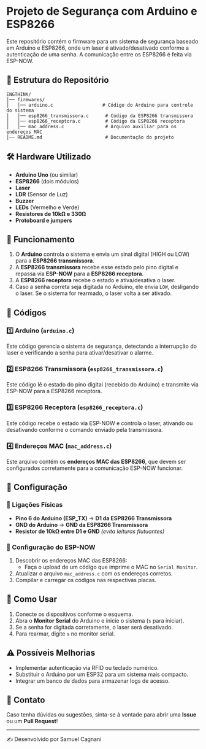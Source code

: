 # Projeto de Segurança com Arduino e ESP8266

Este repositório contém o firmware para um sistema de segurança baseado em Arduino e ESP8266, onde um laser é ativado/desativado conforme a autenticação de uma senha. A comunicação entre os ESP8266 é feita via ESP-NOW.

## 📁 Estrutura do Repositório

```
ENGTHINK/
│── firmwares/
│   │── arduino.c                  # Código do Arduino para controle do sistema
│   │── esp8266_transmissora.c      # Código da ESP8266 transmissora
│   │── esp8266_receptora.c         # Código da ESP8266 receptora
│   │── mac_address.c               # Arquivo auxiliar para os endereços MAC
│── README.md                       # Documentação do projeto
```

## 🛠️ Hardware Utilizado
- **Arduino Uno** (ou similar)
- **ESP8266** (dois módulos)
- **Laser**
- **LDR** (Sensor de Luz)
- **Buzzer**
- **LEDs** (Vermelho e Verde)
- **Resistores de 10kΩ e 330Ω**
- **Protoboard e jumpers**

## 🔄 Funcionamento
1. O **Arduino** controla o sistema e envia um sinal digital (HIGH ou LOW) para a **ESP8266 transmissora**.
2. A **ESP8266 transmissora** recebe esse estado pelo pino digital e repassa via **ESP-NOW** para a **ESP8266 receptora**.
3. A **ESP8266 receptora** recebe o estado e ativa/desativa o laser.
4. Caso a senha correta seja digitada no Arduino, ele envia `LOW`, desligando o laser. Se o sistema for rearmado, o laser volta a ser ativado.

## 📜 Códigos

### 1️⃣ Arduino (`arduino.c`)
Este código gerencia o sistema de segurança, detectando a interrupção do laser e verificando a senha para ativar/desativar o alarme.

### 2️⃣ ESP8266 Transmissora (`esp8266_transmissora.c`)
Este código lê o estado do pino digital (recebido do Arduino) e transmite via ESP-NOW para a ESP8266 receptora.

### 3️⃣ ESP8266 Receptora (`esp8266_receptora.c`)
Este código recebe o estado via ESP-NOW e controla o laser, ativando ou desativando conforme o comando enviado pela transmissora.

### 4️⃣ Endereços MAC (`mac_address.c`)
Este arquivo contém os **endereços MAC das ESP8266**, que devem ser configurados corretamente para a comunicação ESP-NOW funcionar.

## 📌 Configuração

### 🔌 Ligações Físicas
- **Pino 6 do Arduino (ESP_TX)** → **D1 da ESP8266 Transmissora**
- **GND do Arduino** → **GND da ESP8266 Transmissora**
- **Resistor de 10kΩ entre D1 e GND** *(evita leituras flutuantes)*

### 📡 Configuração do ESP-NOW
1. Descobrir os endereços MAC das ESP8266:
   - Faça o upload de um código que imprime o MAC no `Serial Monitor`.
2. Atualizar o arquivo `mac_address.c` com os endereços corretos.
3. Compilar e carregar os códigos nas respectivas placas.

## 🚀 Como Usar
1. Conecte os dispositivos conforme o esquema.
2. Abra o **Monitor Serial** do Arduino e inicie o sistema (`s` para iniciar).
3. Se a senha for digitada corretamente, o laser será desativado.
4. Para rearmar, digite `s` no monitor serial.

## ⚠️ Possíveis Melhorias
- Implementar autenticação via RFID ou teclado numérico.
- Substituir o Arduino por um ESP32 para um sistema mais compacto.
- Integrar um banco de dados para armazenar logs de acesso.

## 📩 Contato
Caso tenha dúvidas ou sugestões, sinta-se à vontade para abrir uma **Issue** ou um **Pull Request**!

---
✍️ Desenvolvido por Samuel Cagnani

